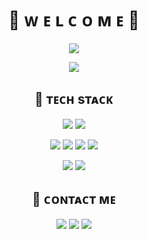 <h1 align="center"><b>🌈 ᴡ ᴇ ʟ ᴄ ᴏ ᴍ ᴇ 🌈</b></h1>

<p align="center">
<img src="https://capsule-render.vercel.app/api?type=Waving&color=22AAFF&height=200&section=header&text=Yihyun%20Ha&fontSize=90&&fontColor=ffffff" />
</p>


<p align="center">
<img src="https://github-readme-stats.vercel.app/api?username=hyh1016&show_icons=true&theme=github_dark" />
</p>

<h2 align="center">💎 ᴛᴇᴄʜ sᴛᴀᴄᴋ</h3>

<p align="center">
<img src="https://img.shields.io/badge/Java-F69A33?style=flat-square&logo=Java&logoColor=white" />
<img src="https://img.shields.io/badge/Spring-75BC00?style=flat-square&logo=Spring&logoColor=white" />
</p>

<p align="center">
<img src="https://img.shields.io/badge/JavaScript-FFE400?style=flat-square&logo=JavaScript&logoColor=black" />
<img src="https://img.shields.io/badge/TypeScript-002187?style=flat-square&logo=TypeScript&logoColor=white" />
<img src="https://img.shields.io/badge/Nest-ED006D?style=flat-square&logo=NestJs&logoColor=white" />
<img src="https://img.shields.io/badge/React-00B4DB?style=flat-square&logo=React&logoColor=white" />
</p>

<p align="center">
<img src="https://img.shields.io/badge/aws-FF5E00?style=flat-square&logo=Amazon&logoColor=white" />
<img src="https://img.shields.io/badge/MySQL-008299?style=flat-square&logo=mysql&logoColor=white" />
</p>


<h2 align="center">🤝 ᴄᴏɴᴛᴀᴄᴛ ᴍᴇ</h3>
<p align="center">
<a href="mailto:hihyun16@gmail.com"><img src="https://img.shields.io/badge/Gmail-008299?style=flat-square&logo=gmail&logoColor=white" /></a>
<a href="https://devpanpan.tistory.com/"><img src="https://img.shields.io/badge/Tech Blog-000000?style=flat-square&logo=Bloglovin&logoColor=white" /></a>
<a href="#"><img src="https://img.shields.io/badge/Portfolio-C7C4FF?style=flat-square&logo=notion&logoColor=black" /></a>
</p>
